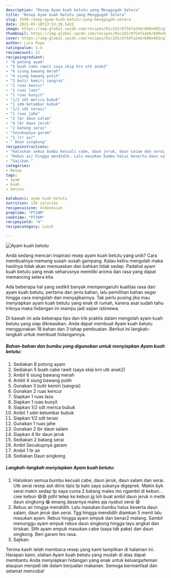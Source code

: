 ```yaml
---
description: "Resep Ayam kuah betutu yang Menggugah Selera"
title: "Resep Ayam kuah betutu yang Menggugah Selera"
slug: 1590-resep-ayam-kuah-betutu-yang-menggugah-selera
date: 2021-03-18T13:53:29.542Z
image: https://img-global.cpcdn.com/recipes/01c2d1c9754fa2e6/680x482cq70/ayam-kuah-betutu-foto-resep-utama.jpg
thumbnail: https://img-global.cpcdn.com/recipes/01c2d1c9754fa2e6/680x482cq70/ayam-kuah-betutu-foto-resep-utama.jpg
cover: https://img-global.cpcdn.com/recipes/01c2d1c9754fa2e6/680x482cq70/ayam-kuah-betutu-foto-resep-utama.jpg
author: Lura Pope
ratingvalue: 3.4
reviewcount: 11
recipeingredient:
- "8 potong ayam"
- "5 buah cabe rawit saya skip krn utk anak2"
- "6 siung bawang merah"
- "4 siung bawang putih"
- "3 butir kemiri sangrai"
- "2 ruas kencur"
- "1 ruas laos"
- "1 ruas kunyit"
- "1/2 sdt merica bubuk"
- "1 sdm ketumbar bubuk"
- "1/2 sdt terasi"
- "1 ruas jahe"
- "2 lbr daun salam"
- "4 lbr daun jeruk"
- "2 batang serai"
- "Secukupnya garam"
- "1 ltr air"
- " Daun singkong"
recipeinstructions:
- "Haluskan semua bumbu kecuali cabe, daun jeruk, daun salam dan serai. Utk serai resep asli diiris tipis tp kalo saya sukanya digeprek. Makin byk serai makin sedap tp saya cuma 2 batang males mo ngambil di kebun... ciee kebun 😅😅 pdhl tetep ke kebun jg loh buat ambil daun jeruk n metik daun singkong 😁 emang dasarnya males aja nyabut serai 😄"
- "Rebus air hingga mendidih. Lalu masukan bumbu halus beserta daun salam, daun jeruk dan serai. Tgg hingga mendidih diamkan 5 menit lalu masukan ayam. Rebus hingga ayam empuk dan benar2 matang. Sambil menunggu ayam empuk rebus daun singkong hingga layu angkat dan tiriskan. Stlh ayam empuk masukan cabe (saya tdk pake) dan daun singkong. Beri garam tes rasa."
- "Sajikan."
categories:
- Resep
tags:
- ayam
- kuah
- betutu

katakunci: ayam kuah betutu 
nutrition: 136 calories
recipecuisine: Indonesian
preptime: "PT18M"
cooktime: "PT36M"
recipeyield: "4"
recipecategory: Lunch

---
```



![Ayam kuah betutu](https://img-global.cpcdn.com/recipes/01c2d1c9754fa2e6/680x482cq70/ayam-kuah-betutu-foto-resep-utama.jpg)

Anda sedang mencari inspirasi resep ayam kuah betutu yang unik? Cara membuatnya memang susah-susah gampang. Kalau keliru mengolah maka hasilnya tidak akan memuaskan dan bahkan tidak sedap. Padahal ayam kuah betutu yang enak seharusnya memiliki aroma dan rasa yang dapat memancing selera kita.



Ada beberapa hal yang sedikit banyak mempengaruhi kualitas rasa dari ayam kuah betutu, pertama dari jenis bahan, lalu pemilihan bahan segar hingga cara mengolah dan menyajikannya. Tak perlu pusing jika mau menyiapkan ayam kuah betutu yang enak di rumah, karena asal sudah tahu triknya maka hidangan ini mampu jadi sajian istimewa.


Di bawah ini ada beberapa tips dan trik praktis dalam mengolah ayam kuah betutu yang siap dikreasikan. Anda dapat membuat Ayam kuah betutu menggunakan 18 bahan dan 3 tahap pembuatan. Berikut ini langkah-langkah untuk membuat hidangannya.

<!--inarticleads1-->

##### Bahan-bahan dan bumbu yang digunakan untuk menyiapkan Ayam kuah betutu:

1. Sediakan 8 potong ayam
1. Sediakan 5 buah cabe rawit (saya skip krn utk anak2)
1. Ambil 6 siung bawang merah
1. Ambil 4 siung bawang putih
1. Gunakan 3 butir kemiri (sangrai)
1. Gunakan 2 ruas kencur
1. Siapkan 1 ruas laos
1. Siapkan 1 ruas kunyit
1. Siapkan 1/2 sdt merica bubuk
1. Ambil 1 sdm ketumbar bubuk
1. Siapkan 1/2 sdt terasi
1. Gunakan 1 ruas jahe
1. Gunakan 2 lbr daun salam
1. Siapkan 4 lbr daun jeruk
1. Sediakan 2 batang serai
1. Ambil Secukupnya garam
1. Ambil 1 ltr air
1. Sediakan  Daun singkong




<!--inarticleads2-->

##### Langkah-langkah menyiapkan Ayam kuah betutu:

1. Haluskan semua bumbu kecuali cabe, daun jeruk, daun salam dan serai. Utk serai resep asli diiris tipis tp kalo saya sukanya digeprek. Makin byk serai makin sedap tp saya cuma 2 batang males mo ngambil di kebun... ciee kebun 😅😅 pdhl tetep ke kebun jg loh buat ambil daun jeruk n metik daun singkong 😁 emang dasarnya males aja nyabut serai 😄
1. Rebus air hingga mendidih. Lalu masukan bumbu halus beserta daun salam, daun jeruk dan serai. Tgg hingga mendidih diamkan 5 menit lalu masukan ayam. Rebus hingga ayam empuk dan benar2 matang. Sambil menunggu ayam empuk rebus daun singkong hingga layu angkat dan tiriskan. Stlh ayam empuk masukan cabe (saya tdk pake) dan daun singkong. Beri garam tes rasa.
1. Sajikan.




Terima kasih telah membaca resep yang kami tampilkan di halaman ini. Harapan kami, olahan Ayam kuah betutu yang mudah di atas dapat membantu Anda menyiapkan hidangan yang enak untuk keluarga/teman ataupun menjadi ide dalam berjualan makanan. Semoga bermanfaat dan selamat mencoba!
